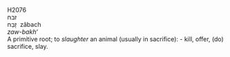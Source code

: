 H2076  
זבח  
זָבַח ‎ zâbach  
*zaw-bakh‘*  
A primitive root; to *slaughter* an animal (usually in sacrifice): -
kill, offer, (do) sacrifice, slay.  
